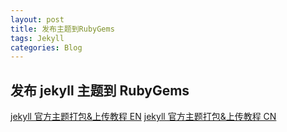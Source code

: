 ```yaml
---
layout: post
title: 发布主题到RubyGems
tags: Jekyll
categories: Blog
---
```



## 发布 jekyll 主题到 RubyGems

[jekyll 官方主题打包&上传教程 EN][1]
[jekyll 官方主题打包&上传教程 CN][2]

[1]:	http://jekyllrb.com/docs/themes/
[2]:	http://jekyllcn.com/docs/themes/